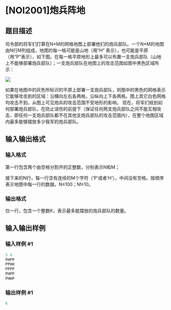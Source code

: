 # [NOI2001]炮兵阵地

## 题目描述

司令部的将军们打算在N\*M的网格地图上部署他们的炮兵部队。一个N\*M的地图由N行M列组成，地图的每一格可能是山地（用“H” 表示），也可能是平原（用“P”表示），如下图。在每一格平原地形上最多可以布置一支炮兵部队（山地上不能够部署炮兵部队）；一支炮兵部队在地图上的攻击范围如图中黑色区域所示：

![](https://cdn.luogu.com.cn/upload/pic/1881.png)

如果在地图中的灰色所标识的平原上部署一支炮兵部队，则图中的黑色的网格表示它能够攻击到的区域：沿横向左右各两格，沿纵向上下各两格。图上其它白色网格均攻击不到。从图上可见炮兵的攻击范围不受地形的影响。 现在，将军们规划如何部署炮兵部队，在防止误伤的前提下（保证任何两支炮兵部队之间不能互相攻击，即任何一支炮兵部队都不在其他支炮兵部队的攻击范围内），在整个地图区域内最多能够摆放多少我军的炮兵部队。

## 输入输出格式

### 输入格式

第一行包含两个由空格分割开的正整数，分别表示N和M；

接下来的N行，每一行含有连续的M个字符（‘P’或者‘H’），中间没有空格。按顺序表示地图中每一行的数据。N≤100；M≤10。

### 输出格式

仅一行，包含一个整数K，表示最多能摆放的炮兵部队的数量。

## 输入输出样例

### 输入样例 #1

```cpp
5 4
PHPP
PPHH
PPPP
PHPP
PHHP
```


### 输出样例 #1

```cpp
6
```


